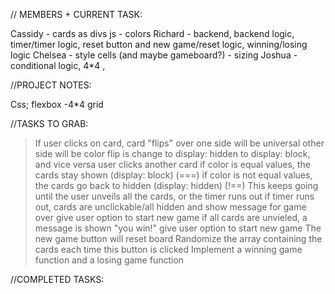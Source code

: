 
// MEMBERS + CURRENT TASK:

Cassidy - cards as divs js - colors 
Richard - backend, backend logic, timer/timer logic, reset button and new game/reset logic, winning/losing logic 
Chelsea - style cells (and maybe gameboard?) - sizing
Joshua -  conditional logic, 4*4 ,

//PROJECT NOTES:

Css;
flexbox -4*4 grid

//TASKS TO GRAB: 

> If user clicks on card, card "flips" over
    one side will be universal
    other side will be color
    flip is change to display: hidden to display: block, and vice versa
> user clicks another card
    if color is equal values, the cards stay shown (display: block) (===)
    if color is not equal values, the cards go back to hidden (display: hidden) (!==)
> This keeps going until the user unveils all the cards, or the timer runs out 
    if timer runs out, cards are unclickable/all hidden and show message for game over
        give user option to start new game
    if all cards are unvieled, a message is shown "you win!"
        give user option to start new game
> The new game button will reset board
    Randomize the array containing the cards each time this button is clicked
> Implement a winning game function and a losing game function
 
//COMPLETED TASKS:

 <!-- All done
Setup server
    make server work
    make api for card data
    make sure index.html is hostable --> 
